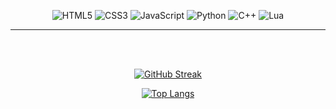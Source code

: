 <div align="center">

![HTML5](https://img.shields.io/badge/html5-%23E34F26.svg?style=for-the-badge&logo=html5&logoColor=white)
![CSS3](https://img.shields.io/badge/css3-%231572B6.svg?style=for-the-badge&logo=css3&logoColor=white)
![JavaScript](https://img.shields.io/badge/javascript-%23323330.svg?style=for-the-badge&logo=javascript&logoColor=%23F7DF1E)
![Python](https://img.shields.io/badge/python-3670A0?style=for-the-badge&logo=python&logoColor=ffdd54)
![C++](https://img.shields.io/badge/c++-%2300599C.svg?style=for-the-badge&logo=c%2B%2B&logoColor=white)
![Lua](https://img.shields.io/badge/lua-%232C2D72.svg?style=for-the-badge&logo=lua&logoColor=white)

</div>

---

</br>

<!-- ![Header](github-header-image.png) -->

</br>

<div align="center">

<!-- ![](https://komarev.com/ghpvc/?username=Endeared&color=F33F88&label=Profile+visits:&style=for-the-badge) -->

</div>

<div align="center">

[![GitHub Streak](http://github-readme-streak-stats.herokuapp.com?user=endeared&theme=radical)](https://git.io/streak-stats)
<!-- ![Endeared's GitHub stats](https://github-readme-stats.vercel.app/api?username=endeared&show_icons=true&theme=radical&card_width=200&line_height=20) -->
[![Top Langs](https://github-readme-stats.vercel.app/api/top-langs/?username=endeared&layout=compact&theme=radical)](https://github.com/endeared/github-readme-stats)

    
</div>
